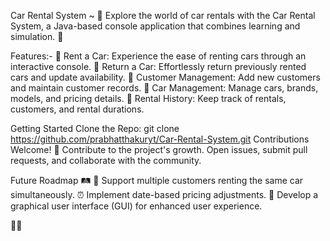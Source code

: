 Car Rental System ~ 🚗
Explore the world of car rentals with the Car Rental System, a Java-based console application that combines learning and simulation. 🌟

Features:-
🚀 Rent a Car: Experience the ease of renting cars through an interactive console.
🔁 Return a Car: Effortlessly return previously rented cars and update availability.
👥 Customer Management: Add new customers and maintain customer records. 
🚗 Car Management: Manage cars, brands, models, and pricing details. 📝 Rental History: Keep track of rentals, customers, and rental durations.

Getting Started
Clone the Repo: git clone https://github.com/prabhatthakuryt/Car-Rental-System.git
Contributions Welcome! 🎉
Contribute to the project's growth. Open issues, submit pull requests, and collaborate with the community.

Future Roadmap 🛤️
🤝 Support multiple customers renting the same car simultaneously.
⏰ Implement date-based pricing adjustments.
🎨 Develop a graphical user interface (GUI) for enhanced user experience.

🚗💨

